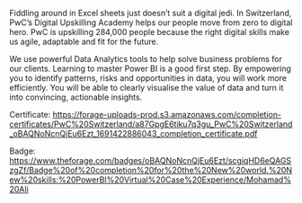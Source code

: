 Fiddling around in Excel sheets just doesn’t suit a digital jedi. In Switzerland, PwC’s Digital Upskilling Academy helps our people move from zero to digital hero. PwC is upskilling 284,000 people because the right digital skills make us agile, adaptable and fit for the future.

We use powerful Data Analytics tools to help solve business problems for our clients. Learning to master Power BI is a good first step. By empowering you to identify patterns, risks and opportunities in data, you will work more efficiently. You will be able to clearly visualise the value of data and turn it into convincing, actionable insights.

Certificate: https://forage-uploads-prod.s3.amazonaws.com/completion-certificates/PwC%20Switzerland/a87GpgE6tiku7q3gu_PwC%20Switzerland_oBAQNoNcnQjEu6Ezt_1691422886043_completion_certificate.pdf

Badge: https://www.theforage.com/badges/oBAQNoNcnQjEu6Ezt/scgiqHD6eQAGSzgZf/Badge%20of%20completion%20for%20the%20New%20world.%20New%20skills:%20PowerBI%20Virtual%20Case%20Experience/Mohamad%20Ali